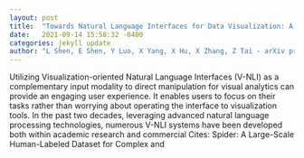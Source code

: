 ```yaml
---
layout: post
title:  "Towards Natural Language Interfaces for Data Visualization: A Survey"
date:   2021-09-14 15:58:32 -0400
categories: jekyll update
author: "L Shen, E Shen, Y Luo, X Yang, X Hu, X Zhang, Z Tai - arXiv preprint arXiv , 2021"
---
```

Utilizing Visualization-oriented Natural Language Interfaces (V-NLI) as a complementary input modality to direct manipulation for visual analytics can provide an engaging user experience. It enables users to focus on their tasks rather than worrying about operating the interface to visualization tools. In the past two decades, leveraging advanced natural language processing technologies, numerous V-NLI systems have been developed both within academic research and commercial Cites: Spider: A Large-Scale Human-Labeled Dataset for Complex and